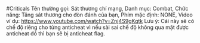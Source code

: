 #Criticals
Tên thường gọi: Sát thương chí mạng,
Danh mục: Combat,
Chức năng: Tăng sát thương cho đòn đánh của bạn,
Phím mặc định: NONE,
Video ví dụ: https://www.youtube.com/watch?v=Znj4S9gKqtk
Lưu ý: Cái này sẽ có chế độ riêng cho từng anticheat vì nếu sài sai chế độ không qua mặt được anticheat đó thì bạn sẽ bị anticheat flag.
</br>
